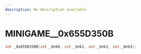 ```yaml
---
description: No description available 
---
```


# MINIGAME\__0x655D350B

```cpp
int _0x655D350B(int _Unk0, int _Unk1, int _Unk2, int _Unk3);
```